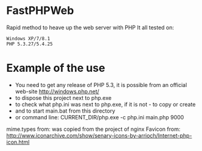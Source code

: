 # FastPHPWeb
Rapid method to heave up the web server with PHP
It all tested on:

	Windows XP/7/8.1
	PHP 5.3.27/5.4.25



# Example of the use
 - You need to get any release of PHP 5.3, it is possible from an official web-site http://windows.php.net/
 - to dispose this project next to php.exe
 - to check what php.ini was next to php.exe, if it is not - to copy or create
 - and to start main.bat from this directory
 - or command line: CURRENT_DIR/php.exe -c php.ini main.php 9000



mime.types from:
        was copied from the project of nginx
Favicon from:
        http://www.iconarchive.com/show/senary-icons-by-arrioch/Internet-php-icon.html
